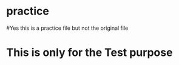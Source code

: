 # practice
#Yes this is a practice file but not the original file
# This is only for the Test purpose
